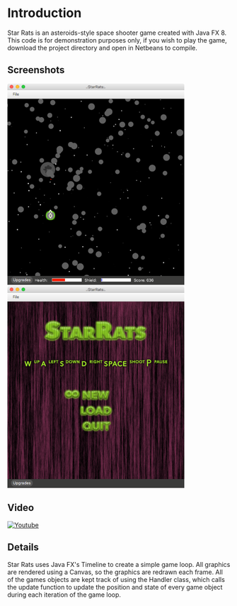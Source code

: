 # Introduction
Star Rats is an asteroids-style space shooter game created with Java FX 8. This code is for demonstration purposes only, if you wish to play the game, download the project directory and open in Netbeans to compile.
## Screenshots

  <img src="https://github.com/jdiggins/java-space-game/blob/master/images/str-scrn-1.png?raw=true" width="400" alt=""/>
  <img src="https://github.com/jdiggins/java-space-game/blob/master/images/str-scrn-2.png?raw=true" width="400" alt=""/>

## Video
[![Youtube](https://img.youtube.com/vi/p6pMzaHjdHk/0.jpg)](https://www.youtube.com/watch?v=p6pMzaHjdHk)

## Details
Star Rats uses Java FX's Timeline to create a simple game loop. All graphics are rendered using a Canvas, so the graphics are redrawn each frame. All of the games objects are kept track of using the Handler class, which calls the update function to update the position and state of every game object during each iteration of the game loop. 




